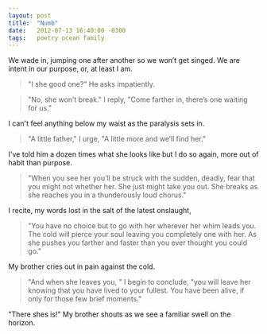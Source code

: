 ```yaml
---
layout: post
title:  "Numb"
date:   2012-07-13 16:40:00 -0300
tags:   poetry ocean family
---
```


We wade in, jumping one after another so we won’t get singed. We are intent in our purpose, or, at least I am.

> "I she good one?" He asks impatiently.

> "No, she won’t break." I reply, "Come farther in, there’s one waiting for us."

I can't feel anything below my waist as the paralysis sets in.

> "A little father," I urge, "A little more and we’ll find her."

I've told him a dozen times what she looks like but I do so again, more out of habit than purpose.

> "When you see her you’ll be struck with the sudden, deadly, fear that you might not whether her. She just might take you out. She breaks as she reaches you in a thunderously loud chorus."

I recite, my words lost in the salt of the latest onslaught,

> "You have no choice but to go with her wherever her whim leads you. The cold will pierce your soul leaving you completely one with her. As she pushes you farther and faster than you ever thought you could go."

My brother cries out in pain against the cold.

> "And when she leaves you, " I begin to conclude, "you will leave her knowing that you have lived to your fullest. You have been alive, if only for those few brief moments."

"There shes is!" My brother shouts as we see a familiar swell on the horizon.
